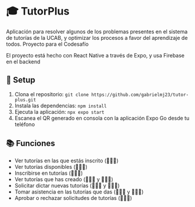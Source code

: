 # 🎓 TutorPlus

Aplicación para resolver algunos de los problemas presentes en el sistema de tutorías de la UCAB, y optimizar los procesos a favor del aprendizaje de todos. Proyecto para el Codesafío

El proyecto está hecho con React Native a través de Expo, y usa Firebase en el backend

## 📱 Setup

1. Clona el repositorio: `git clone https://github.com/gabrielmj23/tutor-plus.git`
2. Instala las dependencias: `npm install`
3. Ejecuta la aplicación: `npx expo start`
4. Escanea el QR generado en consola con la aplicación Expo Go desde tu teléfono

## 📚 Funciones

- Ver tutorías en las que estás inscrito (👨🏻‍🎓)
- Ver tutorías disponibles (👨🏻‍🎓)
- Inscribirse en tutorías (👨🏻‍🎓)
- Ver tutorías que has creado (👨🏻‍🎓 y 👨🏻‍🏫)
- Solicitar dictar nuevas tutorías (👨🏻‍🎓 y 👨🏻‍🏫)
- Tomar asistencia en las tutorías que das (👨🏻‍🎓 y 👨🏻‍🏫)
- Aprobar o rechazar solicitudes de tutorías (👨🏻‍🏫)